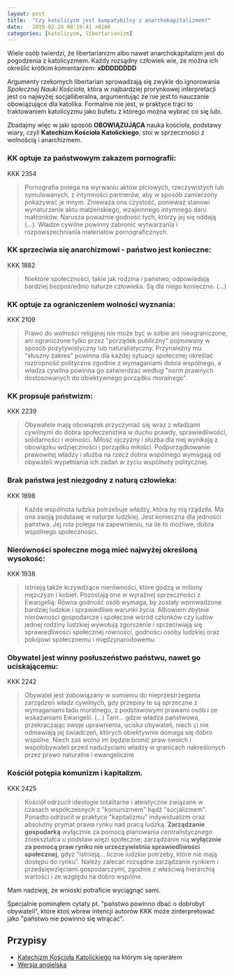 ```yaml
---
layout: post
title:  "Czy katolicyzm jest kompatybilny z anarchokapitalizmem?"
date:   2018-02-28 00:19:41 +0100
categories: [katolicyzm, libertarianizm]
---
```


Wiele osób twierdzi, że libertarianizm albo nawet anarchokapitalizm jest do pogodzenia z katolicyzmem.
Każdy rozsądny człowiek wie, że można ich określić krótkim komentarzem: **xDDDDDDDD**

Argumenty rzekomych libertarian sprowadzają się zwykle do ignorowania _Społecznej Nauki Kościoła_, która w najbardziej prorynkowej interpretacji jest co najwyżej socjalliberalna, argumentując że nie jest to nauczanie obowiązujące dla katolika. Formalnie nie jest, w praktyce trąci to traktowaniem katolicyzmu jako bufetu z którego można wybrać co się lubi.

Zbadajmy więc w jaki sposób **OBOWIĄZUJĄCA** nauka kościoła, podstawy wiary, czyli **Katechizm Kościoła Katolickiego**, stoi w sprzeczności z wolnością i anarchizmem.

### KK optuje za państwowym zakazem pornografii:
KKK 2354 
> Pornografia polega na wyrwaniu aktów płciowych, rzeczywistych lub symulowanych, z intymności partnerów, aby w sposób zamierzony pokazywać je innym. Znieważa ona czystość, ponieważ stanowi wynaturzenie aktu małżeńskiego, wzajemnego intymnego daru małżonków. Narusza poważnie godność tych, którzy jej się oddają (...). Władze cywilne powinny zabronić wytwarzania i rozpowszechniania materiałów pornograficznych.

### KK sprzeciwia się anarchizmowi - państwo jest konieczne:
KKK 1882 
> Niektóre społeczności, takie jak rodzina i państwo, odpowiadają bardziej bezpośrednio naturze człowieka. Są dla niego konieczne. (...)

### KK optuje za ograniczeniem wolności wyznania:
KKK 2109 
> Prawo do wolności religijnej nie może być w sobie ani nieograniczone, ani ograniczone tylko przez "porządek publiczny" pojmowany w sposób pozytywistyczny lub naturalistyczny. Przynależny mu "słuszny zakres" powinna dla każdej sytuacji społecznej określać roztropność polityczna zgodnie z wymaganiami dobra wspólnego, a władza cywilna powinna go zatwierdzać według "norm prawnych dostosowanych do obiektywnego porządku moralnego".

### KK propsuje państwizm:
KKK 2239 
> Obywatele mają obowiązek przyczyniać się wraz z władzami cywilnymi do dobra społeczeństwa w duchu prawdy, sprawiedliwości, solidarności i wolności. Miłość ojczyzny i służba dla niej wynikają z obowiązku wdzięczności i porządku miłości. Podporządkowanie prawowitej władzy i służba na rzecz dobra wspólnego wymagają od obywateli wypełniania ich zadań w życiu wspólnoty politycznej.

### Brak państwa jest niezgodny z naturą człowieka:
KKK 1898 
> Każda wspólnota ludzka potrzebuje władzy, która by nią rządziła. Ma ona swoją podstawę w naturze ludzkiej. Jest konieczna dla jedności państwa. Jej rola polega na zapewnieniu, na ile to możliwe, dobra wspólnego społeczności.

### Nierówności społeczne mogą mieć najwyżej określoną wysokośc:
KKK 1938 
> Istnieją także krzywdzące nierówności, które godzą w miliony mężczyzn i kobiet. Pozostają one w wyraźnej sprzeczności z Ewangelią:
Równa godność osób wymaga, by zostały wprowadzone bardziej ludzkie i sprawiedliwe warunki życia. Albowiem zbytnie nierówności gospodarcze i społeczne wśród członków czy ludów jednej rodziny ludzkiej wywołują zgorszenie i sprzeciwiają się sprawiedliwości społecznej równości, godności osoby ludzkiej oraz pokojowi społecznemu i międzynarodowemu

### Obywatel jest winny posłuszeństwo państwu, nawet go uciskającemu:
KKK 2242
> Obywatel jest zobowiązany w sumieniu do nieprzestrzegania zarządzeń władz cywilnych, gdy przepisy te są sprzeczne z wymaganiami ładu moralnego, z podstawowymi prawami osób i ze wskazaniami Ewangelii. (...)
Tam... gdzie władza państwowa, przekraczając swoje uprawnienia, uciska obywateli, niech ci nie odmawiają jej świadczeń, których obiektywnie domaga się dobro wspólne. Niech zaś wolno im będzie bronić praw swoich i współobywateli przed nadużyciami władzy w granicach nakreślonych przez prawo naturalne i ewangeliczne

### Kościół potępia komunizm i kapitalizm.
KKK 2425 
> Kościół odrzucił ideologie totalitarne i ateistyczne związane w czasach współczesnych z "komunizmem" bądź "socjalizmem". Ponadto odrzucił w praktyce "kapitalizmu" indywidualizm oraz absolutny prymat prawa rynku nad pracą ludzką. **Zarządzanie gospodarką** wyłącznie za pomocą planowania centralistycznego zniekształca u podstaw więzi społeczne; zarządzanie nią **wyłącznie za pomocą praw rynku nie urzeczywistnia sprawiedliwości społecznej**, gdyż "istnieją... liczne ludzkie potrzeby, które nie mają dostępu do rynku". Należy zalecać rozsądne zarządzanie rynkiem i przedsięwzięciami gospodarczymi, zgodnie z właściwą hierarchią wartości i ze względu na dobro wspólne.

Mam nadzieję, że wnioski potraficie wyciągnąć sami.

Specjalnie pominąłem cytaty pt. "państwo powinno dbać o dobrobyt obywateli", które ktoś wbrew intencji autorów KKK może zinterpretować jako "państwo nie powinno się wtrącać".

## Przypisy

* [Katechizm Kościoła Katolickiego](http://www.katechizm.opoka.org.pl/) na którym się opierałem
* [Wersja angielska](http://www.vatican.va/archive/ENG1104/_INDEX.HTM)